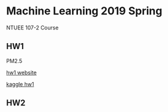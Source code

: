 # Machine Learning 2019 Spring
NTUEE 107-2 Course

## HW1
PM2.5

[hw1 website](https://ntumlta2019.github.io/ml-web-hw1/)

[kaggle hw1](https://www.kaggle.com/c/ml2019spring-hw1)

## HW2

